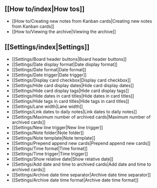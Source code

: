 ## [[How to/index|How tos]]

- [[How to/Creating new notes from Kanban cards|Creating new notes from Kanban cards]]
- [[How to/Viewing the archive|Viewing the archive]]

## [[Settings/index|Settings]]

- [[Settings/Board header buttons|Board header buttons]]
- [[Settings/Date display format|Date display format]]
- [[Settings/Date format|Date format]]
- [[Settings/Date trigger|Date trigger]]
- [[Settings/Display card checkbox|Display card checkbox]]
- [[Settings/Hide card display dates|Hide card display dates]]
- [[Settings/Hide card display tags|Hide card display tags]]
- [[Settings/Hide dates in card titles|Hide dates in card titles]]
- [[Settings/Hide tags in card titles|Hide tags in card titles]]
- [[Settings/Lane width|Lane width]]
- [[Settings/Link dates to daily notes|Link dates to daily notes]]
- [[Settings/Maximum number of archived cards|Maximum number of archived cards]]
- [[Settings/New line trigger|New line trigger]]
- [[Settings/Note folder|Note folder]]
- [[Settings/Note template|Note template]]
- [[Settings/Prepend append new cards|Prepend append new cards]]
- [[Settings/Time format|Time format]]
- [[Settings/Time trigger|Time trigger]]
- [[Settings/Show relative date|Show relative date]]
- [[Settings/Add date and time to archived cards|Add date and time to archived cards]]
- [[Settings/Archive date time separator|Archive date time separator]]
- [[Settings/Archive date time format|Archive date time format]]
